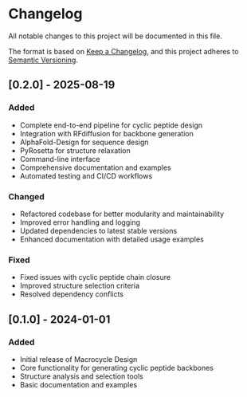 # Changelog

All notable changes to this project will be documented in this file.

The format is based on [Keep a Changelog](https://keepachangelog.com/en/1.0.0/),
and this project adheres to [Semantic Versioning](https://semver.org/spec/v2.0.0.html).

## [0.2.0] - 2025-08-19

### Added
- Complete end-to-end pipeline for cyclic peptide design
- Integration with RFdiffusion for backbone generation
- AlphaFold-Design for sequence design
- PyRosetta for structure relaxation
- Command-line interface
- Comprehensive documentation and examples
- Automated testing and CI/CD workflows

### Changed
- Refactored codebase for better modularity and maintainability
- Improved error handling and logging
- Updated dependencies to latest stable versions
- Enhanced documentation with detailed usage examples

### Fixed
- Fixed issues with cyclic peptide chain closure
- Improved structure selection criteria
- Resolved dependency conflicts

## [0.1.0] - 2024-01-01
### Added
- Initial release of Macrocycle Design
- Core functionality for generating cyclic peptide backbones
- Structure analysis and selection tools
- Basic documentation and examples
